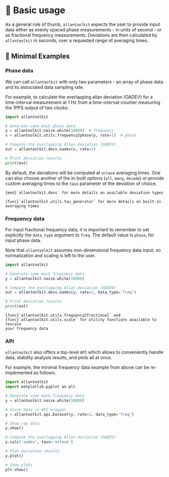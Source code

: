 # 🎈 Basic usage

As a general rule of thumb, `allantoolkit` expects the user to provide input 
data either as evenly spaced phase measurements - in units of second - or 
as fractional frequency measurements. Deviations are then calculated by 
`allantoolkit` in seconds, over a requested range of averaging times.

## 🧩 Minimal Examples

### Phase data

We can call `allantoolkit` with only two parameters - an array of phase 
data and its associated data sampling rate. 

For example, to calculate the overlapping allan deviation (OADEV) for a 
time-interval measurement at 1 Hz from a time-interval-counter measuring the 
1PPS output of two clocks:

```python
import allantoolkit

# Generate some mock phase data
y = allantoolkit.noise.white(10000)  # frequency
x = allantoolkit.utils.frequency2phase(y, rate=1)  # phase

# Compute the overlapping Allan deviation (OADEV)
out = allantoolkit.devs.oadev(x, rate=1)

# Print deviation results
print(out)
```

By default, the deviations will be computed at `octave` averaging times. 
One can also choose another of the in-built options (`all`, `many`, `decade`) 
or provide custom averaging times to the `taus` parameter of the deviation 
of choice.

```{seealso}
{mod}`allantoolkit.devs` for more details on available deviation types

{func}`allantoolkit.utils.tau_generator` for more details on built-in 
averaging times
```

### Frequency data

For input fractional frequency data, it is important to remember to set 
explicitly the `data_type` argument to `freq`. The default value is `phase`,
for input phase data. 

Note that `allantoolkit` assumes non-dimensional frequency data input, so
normalization and scaling is left to the user.

```python
import allantoolkit

# Generate some mock frequency data
y = allantoolkit.noise.white(10000)

# Compute the overlapping Allan deviation (OADEV)
out = allantoolkit.devs.oadev(y, rate=1, data_type='freq')

# Print deviation results
print(out)
```

```{seealso}
{func}`allantoolkit.utils.frequency2fractional` and 
{func}`allantoolkit.utils.scale` for utility functions available to rescale 
your frequency data
```

### API

`allantoolkit` also offers a top-level `API` which allows to conveniently 
handle data, stability analysis results, and plots all at once.

For example, the minimal frequency data example from above can be 
re-implemented as follows:

```python
import allantoolkit
import matplotlib.pyplot as plt

# Generate some mock frequency data
y = allantoolkit.noise.white(10000)

# Store data in API wrapper
y = allantoolkit.api.Dataset(y, rate=1, data_type='freq')

# Show raw data
y.show()

# Compute the overlapping Allan deviation (OADEV)
y.calc('oadev', taus='octave')

# Plot deviation results
y.plot()

# Show plots
plt.show()
```
